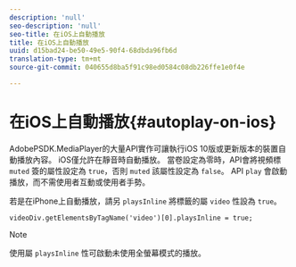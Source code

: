 ```yaml
---
description: 'null'
seo-description: 'null'
seo-title: 在iOS上自動播放
title: 在iOS上自動播放
uuid: d15bad24-be50-49e5-90f4-68dbda96fb6d
translation-type: tm+mt
source-git-commit: 040655d8ba5f91c98ed0584c08db226ffe1e0f4e

---
```



# 在iOS上自動播放{#autoplay-on-ios}

AdobePSDK.MediaPlayer的大量API實作可讓執行iOS 10版或更新版本的裝置自動播放內容。 iOS僅允許在靜音時自動播放。 當卷設定為零時，API會將視頻標 `muted` 簽的屬性設定為 `true`，否則 `muted` 該屬性設定為 `false`。 API `play` 會啟動播放，而不需使用者互動或使用者手勢。

若是在iPhone上自動播放，請另 `playsInline` 將標籤的屬 `video` 性設為 `true`。

```
videoDiv.getElementsByTagName('video')[0].playsInline = true;
```

>[!NOTE]
>
>使用屬 `playsInline` 性可啟動未使用全螢幕模式的播放。

